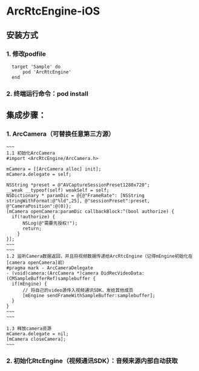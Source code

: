 # ArcRtcEngine-iOS

## 安装方式
### 1. 修改podfile
  ~~~
    target 'Sample' do
	    pod 'ArcRtcEngine'
    end
  ~~~
### 2. 终端运行命令：pod install
  
## 集成步骤：
### 1. ArcCamera（可替换任意第三方源）
    ~~~
    1.1 初始化ArcCamera  
    #import <ArcRtcEngine/ArcCamera.h>  
      
    mCamera = [[ArcCamera alloc] init];  
    mCamera.delegate = self;  
  
    NSString *preset = @"AVCaptureSessionPreset1280x720";  
    __weak __typeof(self) weakSelf = self;  
    NSDictionary * paramDic = @{@"FrameRate": [NSString stringWithFormat:@"%ld",25], @"sessionPreset":preset, @"CameraPosition":@(0)};  
    [mCamera openCamera:paramDic callbackBlock:^(bool authorize) {  
      if(!authorize) {  
          NSLog(@"需要先授权!");  
          return;  
        }  
    }];  
    ~~~
    ~~~
    1.2 监听Camera数据返回，并且将视频数据传递给ArcRtcEngine（记得mEngine初始化在[camera openCamera]前） 
    #pragma mark - ArcCameraDelegate  
    - (void)camera:(ArcCamera *)camera DidRecVideoData:(CMSampleBufferRef)samplebuffer {  
      if(mEngine) {  
          // 将自己的video源传入视频通讯SDK，发给其他成员
          [mEngine sendFrameWithSampleBuffer:samplebuffer];  
      }  
    }  
    ~~~
    ~~~
      
    1.3 释放camera资源
    mCamera.delegate = nil;
    [mCamera closeCamera];
    ~~~
### 2. 初始化RtcEngine（视频通讯SDK）：音频来源内部自动获取
  ~~~
  
  ~~~
  
